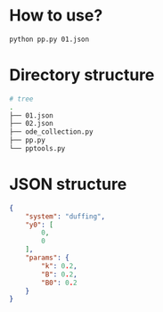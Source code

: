 # How to use?

```bash
python pp.py 01.json
```

# Directory structure

```bash
# tree
.
├── 01.json
├── 02.json
├── ode_collection.py
├── pp.py
└── pptools.py
```

# JSON structure

```json
{
    "system": "duffing",
    "y0": [
        0,
        0
    ],
    "params": {
        "k": 0.2,
        "B": 0.2,
        "B0": 0.2
    }
}
```
